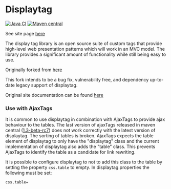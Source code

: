 Displaytag
==========

[![Java CI](https://github.com/hazendaz/displaytag/workflows/Java%20CI/badge.svg)](https://github.com/hazendaz/displaytag/actions?query=workflow%3A%22Java+CI%22)
[![Maven central](https://maven-badges.herokuapp.com/maven-central/com.github.hazendaz/displaytag/badge.svg)](https://maven-badges.herokuapp.com/maven-central/com.github.hazendaz/displaytag)

See site page [here](http://hazendaz.github.io/displaytag/)

The display tag library is an open source suite of custom tags that provide high-level web presentation
patterns which will work in an MVC model. The library provides a significant amount of functionality while still
being easy to use.

Originally forked from [here](https://sourceforge.net/projects/displaytag/)

This fork intends to be a bug fix, vulnerability free, and dependency up-to-date legacy support of displaytag.

Original site documentation can be found [here](http://www.displaytag.org/1.2/)

### Use with AjaxTags

It is common to use displaytag in combination with AjaxTags to provide ajax behaviour to the tables. 
The last version of ajaxTags released in maven central ([1.3-beta-rc7](https://mvnrepository.com/artifact/org.ajaxtags/ajaxtags/1.3-beta-rc7)) does not work correctly with the latest version of displaytag. 
The sorting of tables is broken. AjaxTags expects the table element of displaytag to only have the "displaytag" class and the current implementation of displaytag also adds the "table" class. 
This prevents AjaxTags to identify the table as a candidate for link rewriting.

It is possible to configure displaytag to not to add this class to the table by setting the property `css.table` to empty.
In displaytag.properties the following must be set:
```
css.table=
```
